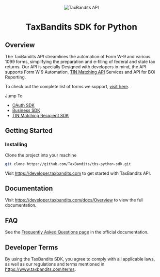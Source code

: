 <p align="center"> <img src="https://github.com/TaxBandits/tbs-python-sdk/assets/139776689/8adeb9fe-df68-4444-b669-7ba76a3dafb4" alt="TaxBandits API"/> </p>
<h1 align="center"> TaxBandits SDK for Python</h1>

## Overview
The TaxBandits API streamlines the automation of Form W-9 and various 1099 forms, simplifying the preparation and e-filing of federal and state tax returns. Our API is specially Designed with developers in mind, the API supports Form W 9 Automation, [TIN Matching API](https://developer.taxbandits.com/tin-matching/) Services and API for BOI Reporting.

To check out the complete list of forms we support, [visit here](https://developer.taxbandits.com/supported-forms/).

Jump To
- [OAuth SDK](https://github.com/TaxBandits/tbs-python-sdk/tree/main/oauth-sdk)
- [Business SDK](https://github.com/TaxBandits/tbs-python-sdk/tree/main/business-sdk)
- [TIN Matching Recipient SDK](https://github.com/TaxBandits/tbs-python-sdk/tree/main/tin-matching-recipients-sdk)
## Getting Started

### Installing
Clone the project into your machine

```bash
git clone https://github.com/TaxBandits/tbs-python-sdk.git
```

Visit https://developer.taxbandits.com to get started with TaxBandits API.

## Documentation

Visit https://developer.taxbandits.com/docs/Overview to view the full documentation.

## FAQ

See the [Frequently Asked Questions page](https://developer.taxbandits.com/docs/Faq/General) in the official documentation.

## Developer Terms

By using the TaxBandits SDK, you agree to comply with all applicable laws, as well as our regulations and terms mentioned in https://www.taxbandits.com/terms. 
